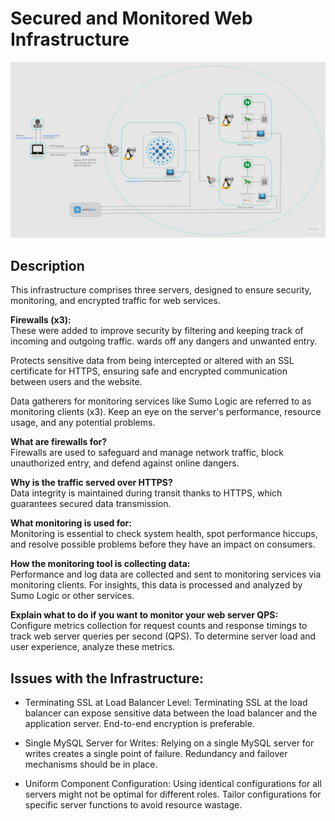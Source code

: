 # Secured and Monitored Web Infrastructure

![Image of a secured and monitored infrastructure](2-secured_and_monitored_web_infrastructure.jpg)

## Description
This infrastructure comprises three servers, designed to ensure security, monitoring, and encrypted traffic for web services.

**Firewalls (x3):**<br/>
 These were added to improve security by filtering and keeping track of incoming and outgoing traffic. wards off any dangers and unwanted entry.

Protects sensitive data from being intercepted or altered with an SSL certificate for HTTPS, ensuring safe and encrypted communication between users and the website.

Data gatherers for monitoring services like Sumo Logic are referred to as monitoring clients (x3). Keep an eye on the server's performance, resource usage, and any potential problems.

**What are firewalls for?**<br/>
Firewalls are used to safeguard and manage network traffic, block unauthorized entry, and defend against online dangers.

**Why is the traffic served over HTTPS?**<br/>
 Data integrity is maintained during transit thanks to HTTPS, which guarantees secured data transmission.

**What monitoring is used for:**<br/>
Monitoring is essential to check system health, spot performance hiccups, and resolve possible problems before they have an impact on consumers.

**How the monitoring tool is collecting data:**<br/>
Performance and log data are collected and sent to monitoring services via monitoring clients. For insights, this data is processed and analyzed by Sumo Logic or other services.

**Explain what to do if you want to monitor your web server QPS:**<br/>
Configure metrics collection for request counts and response timings to track web server queries per second (QPS). To determine server load and user experience, analyze these metrics.


## Issues with the Infrastructure:

+ Terminating SSL at Load Balancer Level: Terminating SSL at the load balancer can expose sensitive data between the load balancer and the application server. End-to-end encryption is preferable.

+ Single MySQL Server for Writes: Relying on a single MySQL server for writes creates a single point of failure. Redundancy and failover mechanisms should be in place.

+ Uniform Component Configuration: Using identical configurations for all servers might not be optimal for different roles. Tailor configurations for specific server functions to avoid resource wastage.
